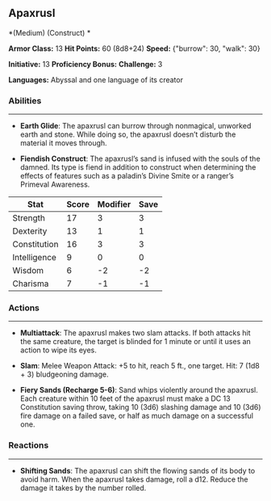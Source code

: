 ## Apaxrusl
*(Medium) (Construct) *

**Armor Class:** 13
**Hit Points:** 60 (8d8+24)
**Speed:** {"burrow": 30, "walk": 30}

**Initiative:** 13
**Proficiency Bonus:**
**Challenge:** 3

**Languages:** Abyssal and one language of its creator

### Abilities
 --- 
- **Earth Glide**: The apaxrusl can burrow through nonmagical, unworked earth and stone. While doing so, the apaxrusl doesn’t disturb the material it moves through.

- **Fiendish Construct**: The apaxrusl’s sand is infused with the souls of the damned. Its type is fiend in addition to construct when determining the effects of features such as a paladin’s Divine Smite or a ranger’s Primeval Awareness.



| Stat | Score | Modifier | Save |
| ---- | ---- | ---- | ---- |
| Strength | 17 | 3 | 3 |
| Dexterity | 13 | 1 | 1 |
| Constitution | 16 | 3 | 3 |
| Intelligence | 9 | 0 | 0 |
| Wisdom | 6 | -2 | -2 |
| Charisma | 7 | -1 | -1 |

### Actions
 --- 
- **Multiattack**: The apaxrusl makes two slam attacks. If both attacks hit the same creature, the target is blinded for 1 minute or until it uses an action to wipe its eyes.

- **Slam**: Melee Weapon Attack: +5 to hit, reach 5 ft., one target. Hit: 7 (1d8 + 3) bludgeoning damage.

- **Fiery Sands (Recharge 5-6)**: Sand whips violently around the apaxrusl. Each creature within 10 feet of the apaxrusl must make a DC 13 Constitution saving throw, taking 10 (3d6) slashing damage and 10 (3d6) fire damage on a failed save, or half as much damage on a successful one.

### Reactions
 --- 
- **Shifting Sands**: The apaxrusl can shift the flowing sands of its body to avoid harm. When the apaxrusl takes damage, roll a d12. Reduce the damage it takes by the number rolled.

